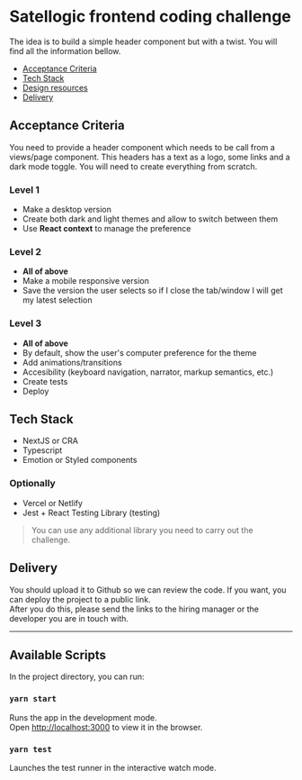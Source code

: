 # Satellogic frontend coding challenge

The idea is to build a simple header component but with a twist. You will find all the information bellow.

* [Acceptance Criteria](#Acceptance-Criteria)
* [Tech Stack](#Tech-Stack)
* [Design resources](#Design-resources)
* [Delivery](#Delivery)

## Acceptance Criteria

You need to provide a header component which needs to be call from a views/page component. This headers has a text as a logo, some links and a dark mode toggle. You will need to create everything from scratch.  

### Level 1

- Make a desktop version
- Create both dark and light themes and allow to switch between them
- Use **React context** to manage the preference

### Level 2

- **All of above**
- Make a mobile responsive version
- Save the version the user selects so if I close the tab/window I will get my latest selection

### Level 3

- **All of above**
- By default, show the user's computer preference for the theme
- Add animations/transitions
- Accesibility (keyboard navigation, narrator, markup semantics, etc.)
- Create tests
- Deploy


## Tech Stack

- NextJS or CRA
- Typescript
- Emotion or Styled components

### Optionally
- Vercel or Netlify
- Jest + React Testing Library (testing)

> You can use any additional library you need to carry out the challenge.

## Delivery

You should upload it to Github so we can review the code. If you want, you can deploy the project to a public link.  
After you do this, please send the links to the hiring manager or the developer you are in touch with.

-------------------------------------------------------------------------------------------------------------------------------------

## Available Scripts

In the project directory, you can run:

### `yarn start`

Runs the app in the development mode.\
Open [http://localhost:3000](http://localhost:3000) to view it in the browser.

### `yarn test`
Launches the test runner in the interactive watch mode.
